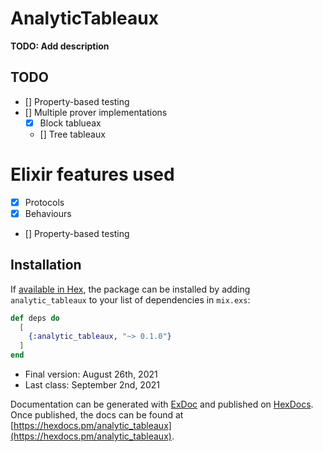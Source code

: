 # AnalyticTableaux

**TODO: Add description**

## TODO

- [] Property-based testing
- [] Multiple prover implementations
  - [x] Block tablueax
  - [] Tree tableaux

# Elixir features used

- [x] Protocols
- [x] Behaviours
- [] Property-based testing

## Installation

If [available in Hex](https://hex.pm/docs/publish), the package can be installed
by adding `analytic_tableaux` to your list of dependencies in `mix.exs`:

```elixir
def deps do
  [
    {:analytic_tableaux, "~> 0.1.0"}
  ]
end
```

- Final version: August 26th, 2021
- Last class: September 2nd, 2021

Documentation can be generated with [ExDoc](https://github.com/elixir-lang/ex_doc)
and published on [HexDocs](https://hexdocs.pm). Once published, the docs can
be found at [https://hexdocs.pm/analytic_tableaux](https://hexdocs.pm/analytic_tableaux).



